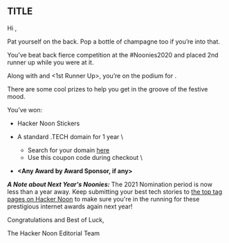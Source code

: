 ## TITLE

Hi <Name>,

Pat yourself on the back. Pop a bottle of champagne too if you’re into that.

You’ve beat back fierce competition at the #Noonies2020 and placed 2nd runner up while you were at it.

Along with <Winner Name> and <1st Runner Up>, you’re on the podium for <Award Name>.

There are some cool prizes to help you get in the groove of the festive mood.

You’ve won:



*   Hacker Noon Stickers <Links>
*   A standard .TECH domain for 1 year \

    *   Search for your domain [here](https://get.tech/build-the-future)
    *   Use this coupon code **<xxxxxx>** during checkout \

*   **<Any Award by Award Sponsor, if any>**

**_A Note about Next Year's Noonies:_** The 2021 Nomination period is now less than a year away. Keep submitting your best tech stories to [the top tag pages on Hacker Noon](https://hackernoon.com/tagged) to make sure you're in the running for these prestigious internet awards again next year!

Congratulations and Best of Luck,

The Hacker Noon Editorial Team
